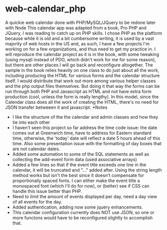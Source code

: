 # web-calendar_php
A quickie web calendar done with PHP/MySQL/JQuery to be redone later with Node
This calendar app was adapted from a book, Pro PHP and JQuery, I was reading to catch up on PHP skills. I chose PHP as the platform because while it is old and a bit cumbersome writing, it is used by a vast majority of web hosts in the US and, as such, I have a few projects I'm working on for a few organizations, and thus need to get my practice in.
I will reproduce the calendar project as it is in the book, with some tweaking (using mysqli instead of PDO, which didn't work for me for some reason), but there are other places I will go back and reconfigure altogether. The sample in the book relies heavily on one class to do just about all the work, including producing the HTML for various forms and the calendar structure itself. I would distribute that work out more among various helper classes and the php output files themselves. But doing it that way the forms can be run through both PHP and Javascript as HTML and not have extra form production (cool, unless the form is really lengthy). In this model, since the Calendar class does all the work of creating the HTML, there's no need for JSON transfer betweeen it and javascript.
*Notes
*   I like the structure of the the calendar and admin classes and how they tie into each other
*   I haven't seen this project so far address the time code issue: the date comes out at Greenwich time, have to address for Eastern standard time, otherwise, the 'today' date will reflect a date 5 hours ahead of this time. Also some presentation issue with the formatting of day boxes that are not calendar dates.
*   Added some automation to some of the SQL statements as well as collecting the add-event form data (used associative arrays)
*   Added a few lines so that if the event title exceeds one line in the calendar, it will be truncated and "..." added after. Using the string length method works but isn't the best since it doesn't compensate for proportionally spaced fonts. I can either make the event title a monospaced font (which I'll do for now), or (better) see if CSS can handle this issue better than PHP.
*   Need to limit the amount of events displayed per day, need a day view of all events for the day.
*   Added authentication, adding now some jquery enhancements.
*   This calendar configuration currently does NOT use JSON, so one or more functons would have to be reconfigured slightly to accomplish that.